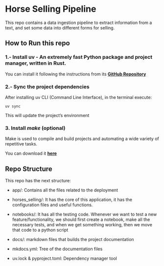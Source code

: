 # Horse Selling Pipeline
This repo contains a data ingestion pipeline to extract information from a text, and set some data into different forms for selling.

## How to Run this repo

### 1.- Install uv - An extremely fast Python package and project manager, written in Rust.

You can install it following the instructions from its [**GitHub Repository**](https://github.com/astral-sh/uv)

### 2.- Sync the project dependencies

After installing uv CLI (Command Line Interface), in the terminal execute:

    uv sync

This will update the project’s environment


### 3. Install *make* (optional)

Make is used to compile and build projects and automating a wide variety of repetitive tasks.

You can download it [**here**](https://gnuwin32.sourceforge.net/packages/make.htm)

## Repo Structure

This repo has the next structure:

- app/: Contains all the files related to the deployment

- horses_selling/: It has the core of this application, it has the configuration files and useful functions.

- notebooks/: It has all the testing code. Whenever we want to test a new feature/functionality, we should first create a notebook, make all the necessary tests, and when we get something working, then we move that code to a python script 

- docs/: markdown files that builds the project documentation

- mkdocs.yml: Tree of the documentation files

- uv.lock & pyproject.toml: Dependency manager tool